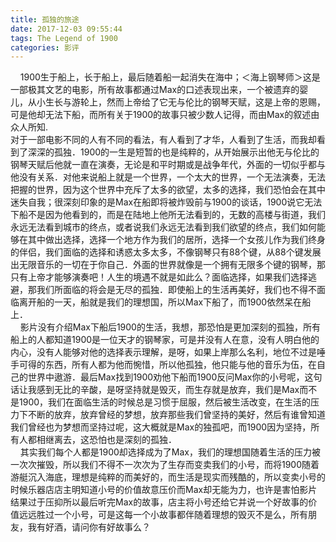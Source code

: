```yaml
---
title: 孤独的旅途
date: 2017-12-03 09:55:44
tags: The Legend of 1900
categories: 影评
---
```

&nbsp;&nbsp;&nbsp;&nbsp;1900生于船上，长于船上，最后随着船一起消失在海中；＜海上钢琴师＞这是一部极其文艺的电影，所有故事都通过Max的口述表现出来，一个被遗弃的婴儿，从小生长与游轮上，然而上帝给了它无与伦比的钢琴天赋，这是上帝的恩赐，可是他却无法下船，而所有关于1900的故事只被少数人记得，而由Max的叙述由众人所知.    
对于一部电影不同的人有不同的看法，有人看到了才华，人看到了生活，而我却看到了深深的孤独．1900的一生是短暂的也是纯粹的，从开始展示出他无与伦比的钢琴天赋后他就一直在演奏，无论是和平时期或是战争年代，外面的一切似乎都与他没有关系．对他来说船上就是一个世界，一个太大的世界，一个无法演奏，无法把握的世界，因为这个世界中充斥了太多的欲望，太多的选择，我们恐怕会在其中迷失自我；很深刻印象的是Max在船即将被炸毁前与1900的谈话，1900说它无法下船不是因为他看到的，而是在陆地上他所无法看到的，无数的高楼与街道，我们永远无法看到城市的终点，或者说我们永远无法看到我们欲望的终点，我们如何能够在其中做出选择，选择一个地方作为我们的居所，选择一个女孩儿作为我们终身的伴侣，我们面临的选择和诱惑太多太多，不像钢琴只有88个键，从88个键发展出无限音乐的一切在于你自己．外面的世界就像是一个拥有无限多个键的钢琴，那只有上帝才能够演奏吧！人生的境遇不就是如此么？面临选择，如果我们选择逃避，那我们所面临的将会是无尽的孤独．即使船上的生活再美好，我们也不得不面临离开船的一天，船就是我们的理想国，所以Max下船了，而1900依然呆在船上．  
&nbsp;&nbsp;&nbsp;&nbsp;影片没有介绍Max下船后1900的生活，我想，那恐怕是更加深刻的孤独，所有船上的人都知道1900是一位天才的钢琴家，可是并没有人在意，没有人明白他的内心，没有人能够对他的选择表示理解，是呀，如果上岸那么名利，地位不过是唾手可得的东西，所有人都为他而惋惜，所以他孤独，他只能与他的音乐为伍，在自己的世界中遨游．最后Max找到1900劝他下船而1900反问Max你的小号呢，这句话让我感到无比的辛酸，是呀坚持就是毁灭，而生存就是放弃，我们是Max而不是1900，我们在面临生活的时候总是习惯于屈服，然后被生活改变，在生活的压力下不断的放弃，放弃曾经的梦想，放弃那些我们曾坚持的美好，然后有谁曾知道我们曾经也为梦想而坚持过呢，这大概就是Max的独孤吧，而1900因为坚持，所有人都相继离去，这恐怕也是深刻的孤独．  
&nbsp;&nbsp;&nbsp;&nbsp;其实我们每个人都是1900却选择成为了Max，我们的理想国随着生活的压力被一次次摧毁，所以我们不得不一次次为了生存而变卖我们的小号，而将1900随着游艇沉入海底，理想是纯粹的而美好的，而生活是现实而残酷的，所以变卖小号的时候乐器店店主明知道小号的价值故意压价而Max却无能为力，也许是害怕影片结果过于压抑所以最后听完Max的故事，店主将小号还给它并说一个好故事的价值远远胜过一个小号，可是这每一个小故事都伴随着理想的毁灭不是么，所有朋友，我有好酒，请问你有好故事么？
